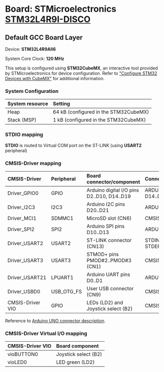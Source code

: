 # Board: STMicroelectronics [STM32L4R9I-DISCO](https://www.st.com/en/evaluation-tools/32l4r9idiscovery.html)

## Default GCC Board Layer

Device: **STM32L4R9AII6**

System Core Clock: **120 MHz**

This setup is configured using **STM32CubeMX**, an interactive tool provided by STMicroelectronics for device configuration.
Refer to ["Configure STM32 Devices with CubeMX"](https://open-cmsis-pack.github.io/cmsis-toolbox/CubeMX/) for additional information.

### System Configuration

| System resource       | Setting
|:----------------------|:--------------------------------------
| Heap                  | 64 kB (configured in the STM32CubeMX)
| Stack (MSP)           |  1 kB (configured in the STM32CubeMX)

### STDIO mapping

**STDIO** is routed to Virtual COM port on the ST-LINK (using **USART2** peripheral)

### CMSIS-Driver mapping

| CMSIS-Driver          | Peripheral            | Board connector/component                     | Connection
|:----------------------|:----------------------|:----------------------------------------------|:------------------------------
| Driver_GPIO0          | GPIO                  | Arduino digital I/O pins D2..D10, D14..D19    | ARDUINO_UNO_D2..D10, D14..D19
| Driver_I2C3           | I2C3                  | Arduino I2C pins D20..D21                     | ARDUINO_UNO_I2C
| Driver_MCI1           | SDMMC1                | MicroSD slot (CN6)                            | CMSIS_MCI
| Driver_SPI2           | SPI2                  | Arduino SPI pins D10..D13                     | ARDUINO_UNO_SPI
| Driver_USART2         | USART2                | ST-LINK connector (CN13)                      | STDIN, STDOUT, STDERR
| Driver_USART3         | USART3                | STMOD+ pins PMOD#2..PMOD#3 (CN1)              | CMSIS_USART
| Driver_USART21        | LPUART1               | Arduino UART pins D0..D1                      | ARDUINO_UNO_UART
| Driver_USBD0          | USB_OTG_FS            | User USB connector (CN9)                      | CMSIS_USB_Device
| CMSIS-Driver VIO      | GPIO                  | LEDs (LD2) and Joystick select (B2)           | CMSIS_VIO

Reference to [Arduino UNO connector description](https://open-cmsis-pack.github.io/cmsis-toolbox/ReferenceApplications/#arduino-shield).

### CMSIS-Driver Virtual I/O mapping

| CMSIS-Driver VIO      | Board component
|:----------------------|:--------------------------------------
| vioBUTTON0            | Joystick select (B2)
| vioLED0               | LED green       (LD2)
